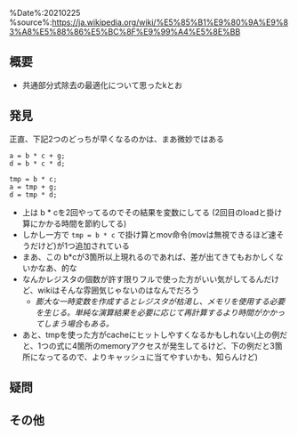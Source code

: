 %Date%:20210225
%source%:https://ja.wikipedia.org/wiki/%E5%85%B1%E9%80%9A%E9%83%A8%E5%88%86%E5%BC%8F%E9%99%A4%E5%8E%BB

## 概要
* 共通部分式除去の最適化について思ったkとお
## 発見
正直、下記2つのどっちが早くなるのかは、まあ微妙ではある
```
a = b * c + g;
d = b * c * d;
```
```
tmp = b * c;
a = tmp + g;
d = tmp * d;
```

* 上は b * cを2回やってるのでその結果を変数にしてる (2回目のloadと掛け算にかかる時間を節約してる)
* しかし一方で `tmp = b * c` で掛け算とmov命令(movは無視できるほど速そうだけど)が1つ追加されている
* まあ、この b*cが3箇所以上現れるのであれば、差が出てきてもおかしくないかなあ、的な
* なんかレジスタの個数が許す限りフルで使った方がいい気がしてるんだけど、wikiはそんな雰囲気じゃないのはなんでだろう
  * *膨大な一時変数を作成するとレジスタが枯渇し、メモリを使用する必要を生じる。単純な演算結果を必要に応じて再計算するより時間がかかってしまう場合もある。*
* あと、tmpを使った方がcacheにヒットしやすくなるかもしれない(上の例だと、1つの式に4箇所のmemoryアクセスが発生してるけど、下の例だと3箇所になってるので、よりキャッシュに当てやすいかも、知らんけど)

## 疑問

## その他
